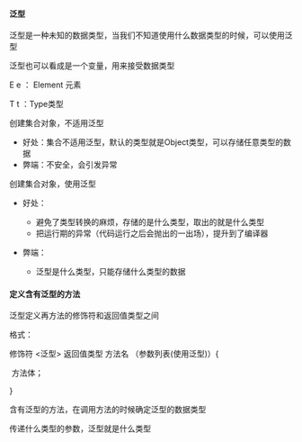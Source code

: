 #### 泛型

泛型是一种未知的数据类型，当我们不知道使用什么数据类型的时候，可以使用泛型

泛型也可以看成是一个变量，用来接受数据类型

E e ： Element 元素

T t ：Type类型



创建集合对象，不适用泛型

- 好处：集合不适用泛型，默认的类型就是Object类型，可以存储任意类型的数据
- 弊端：不安全，会引发异常



创建集合对象，使用泛型

- 好处：
  - 避免了类型转换的麻烦，存储的是什么类型，取出的就是什么类型
  - 把运行期的异常（代码运行之后会抛出的一出场），提升到了编译器

- 弊端：
  -  泛型是什么类型，只能存储什么类型的数据



#### 定义含有泛型的方法

泛型定义再方法的修饰符和返回值类型之间

格式：

修饰符 <泛型> 返回值类型 方法名 （参数列表(使用泛型)）{

​		方法体；

}

含有泛型的方法，在调用方法的时候确定泛型的数据类型

传递什么类型的参数，泛型就是什么类型
